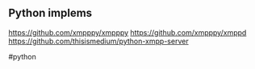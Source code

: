 ## Python implems

https://github.com/xmpppy/xmpppy
https://github.com/xmpppy/xmppd
https://github.com/thisismedium/python-xmpp-server

#python 
